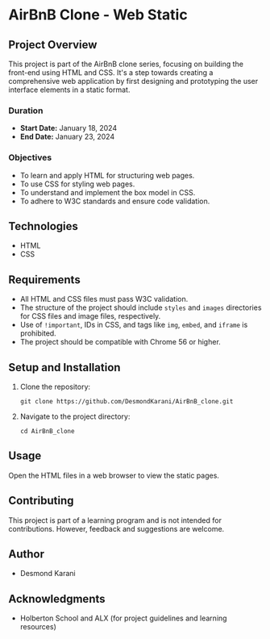 # AirBnB Clone - Web Static

## Project Overview

This project is part of the AirBnB clone series, focusing on building the front-end using HTML and CSS. It's a step towards creating a comprehensive web application by first designing and prototyping the user interface elements in a static format.

### Duration

- **Start Date:** January 18, 2024
- **End Date:** January 23, 2024

### Objectives

- To learn and apply HTML for structuring web pages.
- To use CSS for styling web pages.
- To understand and implement the box model in CSS.
- To adhere to W3C standards and ensure code validation.

## Technologies

- HTML
- CSS

## Requirements

- All HTML and CSS files must pass W3C validation.
- The structure of the project should include `styles` and `images` directories for CSS files and image files, respectively.
- Use of `!important`, IDs in CSS, and tags like `img`, `embed`, and `iframe` is prohibited.
- The project should be compatible with Chrome 56 or higher.

## Setup and Installation

1. Clone the repository:
   ```
   git clone https://github.com/DesmondKarani/AirBnB_clone.git
   ```
2. Navigate to the project directory:
   ```
   cd AirBnB_clone
   ```

## Usage

Open the HTML files in a web browser to view the static pages.

## Contributing

This project is part of a learning program and is not intended for contributions. However, feedback and suggestions are welcome.

## Author

- Desmond Karani

## Acknowledgments

- Holberton School and ALX (for project guidelines and learning resources)
